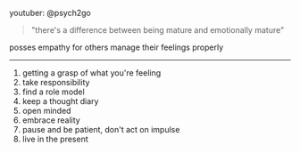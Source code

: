youtuber: @psych2go

>"there's a difference between being mature and emotionally mature"


posses empathy for others
manage their feelings properly

------
1. getting a grasp of what you're feeling
2. take responsibility 
3. find a role model
4. keep a thought diary
5. open minded
6. embrace reality
7. pause and be patient, don't act on impulse
8. live in the present